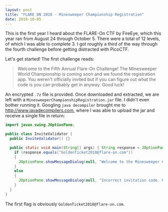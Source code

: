 ```yaml
---
layout: post
title: "FLARE ON 2018 - Minesweeper Championship Registration"
date: 2018-10-05
---
```


This is the first year I heard about the FLARE-On CTF by FireEye, which this year ran from August 24 through October 5. There were a total of 12 levels, of which I was able to complete 3. I got roughly a third of the way through the fourth challenge before getting distracted with PicoCTF.

Let's get started! The first challenge reads:

> Welcome to the Fifth Annual Flare-On Challenge! The Minesweeper World Championship is coming soon and we found the registration app. You weren't officially invited but if you can figure out what the code is you can probably get in anyway. Good luck!

An encrypted `.7z` file is provided. Once downloaded and extracted, we are left with a `MinesweeperChampionshipRegistration.jar` file. I didn't even bother running it. Googling `java decompiler` brought me to http://www.javadecompilers.com, where I was able to upload the jar and receive a single file in return:

```java
import javax.swing.JOptionPane;

public class InviteValidator {
  public InviteValidator() {}

  public static void main(String[] args) { String response = JOptionPane.showInputDialog(null, "Enter your invitation code:", "Minesweeper Championship 2018", 3);
    if (response.equals("GoldenTicket2018@flare-on.com"))
    {
      JOptionPane.showMessageDialog(null, "Welcome to the Minesweeper Championship 2018!\nPlease enter the following code to the ctfd.flare-on.com website to compete:\n\n" + response, "Success!", -1);
    }
    else
    {
      JOptionPane.showMessageDialog(null, "Incorrect invitation code. Please try again next year.", "Failure", 0);
    }
  }
}
```

The first flag is obviously `GoldenTicket2018@flare-on.com`.
